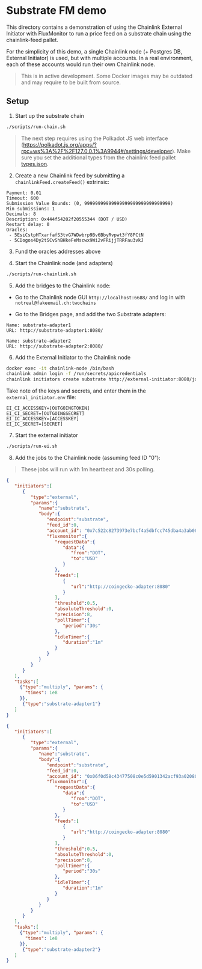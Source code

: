 # Substrate FM demo

This directory contains a demonstration of using the Chainlink External Initiator with FluxMonitor to run a price feed
on a substrate chain using the chainlink-feed pallet.

For the simplicity of this demo, a single Chainlink node (+ Postgres DB, External Initiator) is used, but with multiple
accounts. In a real environment, each of these accounts would run their own Chainlink node.

> This is in active development. Some Docker images may be outdated and may require to be built from source.

## Setup

1. Start up the substrate chain

```bash
./scripts/run-chain.sh
```

> The next step requires using the Polkadot JS web interface (https://polkadot.js.org/apps/?rpc=ws%3A%2F%2F127.0.0.1%3A9944#/settings/developer).
> Make sure you set the additional types from the chainlink feed pallet [types.json](../substrate-node-example/types.json).

2. Create a new Chainlink feed by submitting a `chainlinkFeed.createFeed()` extrinsic:

```
Payment: 0.01
Timeout: 600
Submission Value Bounds: (0, 99999999999999999999999999999999)
Min submissions: 1
Decimals: 8
Description: 0x444f54202f20555344 (DOT / USD)
Restart delay: 0
Oracles:
 - 5EsiCstpHTxarfafS3tvG7WDwbrp9Bv6BbyRvpwt3fY8PCtN
 - 5CDogos4Dy2tSCvShBHkeFeMscwx9Wi2vFRijjTRRFau3vkJ
```

3. Fund the oracles addresses above

4. Start the Chainlink node (and adapters)

```bash
./scripts/run-chainlink.sh
```

5. Add the bridges to the Chainlink node:

- Go to the Chainlink node GUI `http://localhost:6688/` and log in with `notreal@fakeemail.ch:twochains`

- Go to the Bridges page, and add the two Substrate adapters:

```
Name: substrate-adapter1
URL: http://substrate-adapter1:8080/

Name: substrate-adapter2
URL: http://substrate-adapter2:8080/
```

6. Add the External Initiator to the Chainlink node

```bash
docker exec -it chainlink-node /bin/bash
chainlink admin login -f /run/secrets/apicredentials
chainlink initiators create substrate http://external-initiator:8080/jobs
```

Take note of the keys and secrets, and enter them in the `external_initiator.env` file:

```dotenv
EI_CI_ACCESSKEY=[OUTGOINGTOKEN]
EI_CI_SECRET=[OUTGOINGSECRET]
EI_IC_ACCESSKEY=[ACCESSKEY]
EI_IC_SECRET=[SECRET]
```

7. Start the external initiator

```bash
./scripts/run-ei.sh
```

8. Add the jobs to the Chainlink node (assuming feed ID "0"):

> These jobs will run with 1m heartbeat and 30s polling.

```json
{
   "initiators":[
      {
         "type":"external",
         "params":{
            "name":"substrate",
            "body":{
               "endpoint":"substrate",
               "feed_id":0,
               "account_id": "0x7c522c8273973e7bcf4a5dbfcc745dba4a3ab08c1e410167d7b1bdf9cb924f6c",
               "fluxmonitor":{
                  "requestData":{
                     "data":{
                        "from":"DOT",
                        "to":"USD"
                     }
                  },
                  "feeds":[
                     {
                        "url":"http://coingecko-adapter:8080"
                     }
                  ],
                  "threshold":0.5,
                  "absoluteThreshold":0,
                  "precision":8,
                  "pollTimer":{
                     "period":"30s"
                  },
                  "idleTimer":{
                     "duration":"1m"
                  }
               }
            }
         }
      }
   ],
   "tasks":[
     {"type":"multiply", "params": {
       "times": 1e8
     }},
      {"type":"substrate-adapter1"}
   ]
}
```

```json
{
   "initiators":[
      {
         "type":"external",
         "params":{
            "name":"substrate",
            "body":{
               "endpoint":"substrate",
               "feed_id":0,
               "account_id": "0x06f0d58c43477508c0e5d5901342acf93a0208088816ff303996564a1d8c1c54",
               "fluxmonitor":{
                  "requestData":{
                     "data":{
                        "from":"DOT",
                        "to":"USD"
                     }
                  },
                  "feeds":[
                     {
                        "url":"http://coingecko-adapter:8080"
                     }
                  ],
                  "threshold":0.5,
                  "absoluteThreshold":0,
                  "precision":8,
                  "pollTimer":{
                     "period":"30s"
                  },
                  "idleTimer":{
                     "duration":"1m"
                  }
               }
            }
         }
      }
   ],
   "tasks":[
     {"type":"multiply", "params": {
       "times": 1e8
     }},
      {"type":"substrate-adapter2"}
   ]
}
```
